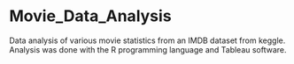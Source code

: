 # Movie_Data_Analysis
Data analysis of various movie statistics from an IMDB dataset from keggle. Analysis was done with the R programming language and Tableau software. 
